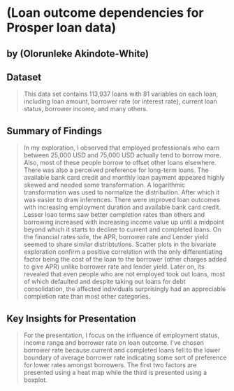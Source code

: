 # (Loan outcome dependencies for Prosper loan data)
## by (Olorunleke Akindote-White)


## Dataset

> This data set contains 113,937 loans with 81 variables on each loan, including loan amount, borrower rate (or interest rate), current loan status, borrower income, and many others.



## Summary of Findings

> In my exploration, I observed that employed professionals who earn between 25,000 USD and 75,000 USD actually tend to borrow more. Also, most of these people borrow to offset other loans elsewhere. There was also a perceived preference for long-term loans. The available bank card credit and monthly loan payment appeared highly skewed and needed some transformation. A logarithmic transformation was used to normalize the distribution. After which it was easier to draw inferences. There were improved loan outcomes with increasing employment duration and available bank card credit. Lesser loan terms saw better completion rates than others and borrowing increased with increasing income value up until a midpoint beyond which it starts to decline to current and completed loans.
On the financial rates side, the APR, borrower rate and Lender yield seemed to share similar distribtutions. Scatter plots in the bivariate exploration confirm a positive correlation with the only differentiating factor being the cost of the loan to the borrower (other charges added to give APR) unlike borrower rate and lender yield.
Later on, its revealed that even people who are not employed took out loans, most of which defaulted and despite taking out loans for debt consolidation, the affected individuals surprisingly had an appreciable completion rate than most other categories.


## Key Insights for Presentation

> For the presentation, I focus on the influence of employment status, income range and borrower rate on loan outcome. I've chosen borrower rate because current and completed loans fell to the lower boundary of average borrower rate indicating some sort of preference for lower rates amongst borrowers.
The first two factors are presented using a heat map while the third is presented using a boxplot.